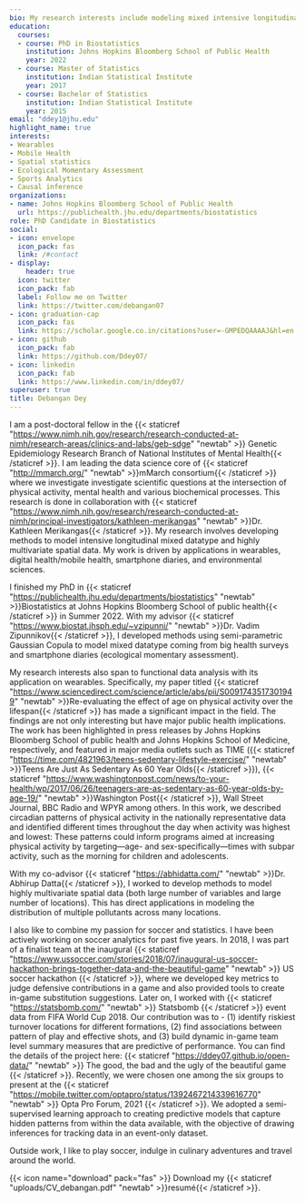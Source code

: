 ```yaml
---
bio: My research interests include modeling mixed intensive longitudinal data, highly multivariate spatial data, and its applications in wearables, ecological momentary assessments, environmental sciences and sports analytics.
education:
  courses:
  - course: PhD in Biostatistics
    institution: Johns Hopkins Bloomberg School of Public Health
    year: 2022
  - course: Master of Statistics
    institution: Indian Statistical Institute
    year: 2017
  - course: Bachelor of Statistics
    institution: Indian Statistical Institute
    year: 2015
email: "ddey1@jhu.edu"
highlight_name: true
interests:
- Wearables
- Mobile Health
- Spatial statistics
- Ecological Momentary Assessment
- Sports Analytics
- Causal inference
organizations:
- name: Johns Hopkins Bloomberg School of Public Health
  url: https://publichealth.jhu.edu/departments/biostatistics
role: PhD Candidate in Biostatistics
social:
- icon: envelope
  icon_pack: fas
  link: /#contact
- display:
    header: true
  icon: twitter
  icon_pack: fab
  label: Follow me on Twitter
  link: https://twitter.com/debangan07
- icon: graduation-cap
  icon_pack: fas
  link: https://scholar.google.co.in/citations?user=-GMPEDQAAAAJ&hl=en
- icon: github
  icon_pack: fab
  link: https://github.com/Ddey07/
- icon: linkedin
  icon_pack: fab
  link: https://www.linkedin.com/in/ddey07/
superuser: true
title: Debangan Dey
---
```


I am a post-doctoral fellow in the {{< staticref "https://www.nimh.nih.gov/research/research-conducted-at-nimh/research-areas/clinics-and-labs/geb-sdge" "newtab" >}} Genetic Epidemiology Research Branch of National Institutes of Mental Health{{< /staticref >}}. I am leading the data science core of {{< staticref "http://mmarch.org/" "newtab" >}}mMarch consortium{{< /staticref >}} where we investigate investigate scientific questions at the intersection of physical activity, mental health and various biochemical processes. This research is done in collaboration with {{< staticref "https://www.nimh.nih.gov/research/research-conducted-at-nimh/principal-investigators/kathleen-merikangas" "newtab" >}}Dr. Kathleen Merikangas{{< /staticref >}}. My research involves developing methods to model intensive longitudinal mixed datatype and highly multivariate spatial data. My work is driven by applications in wearables, digital health/mobile health, smartphone diaries, and environmental sciences.

I finished my PhD in {{< staticref "https://publichealth.jhu.edu/departments/biostatistics" "newtab" >}}Biostatistics at Johns Hopkins Bloomberg School of public health{{< /staticref >}} in Summer 2022. With my advisor {{< staticref "https://www.biostat.jhsph.edu/~vzipunni/" "newtab" >}}Dr. Vadim Zipunnikov{{< /staticref >}}, I developed methods using semi-parametric Gaussian Copula to model mixed datatype coming from big health surveys and smartphone diaries (ecological momentary assessment). 

My research interests also span to functional data analysis with its application on wearables. Specifically, my paper titled {{< staticref "https://www.sciencedirect.com/science/article/abs/pii/S0091743517301949" "newtab" >}}Re-evaluating the effect of age on physical activity over the lifespan{{< /staticref >}} has made a significant impact in the field. The findings are not only interesting but have major public health implications. The work has been highlighted in press releases by Johns Hopkins Bloomberg School of public health and Johns Hopkins School of Medicine, respectively, and featured in major media outlets such as TIME ({{< staticref "https://time.com/4821963/teens-sedentary-lifestyle-exercise/" "newtab" >}}Teens Are Just As Sedentary As 60 Year Olds{{< /staticref >}}), {{< staticref "https://www.washingtonpost.com/news/to-your-health/wp/2017/06/26/teenagers-are-as-sedentary-as-60-year-olds-by-age-19/" "newtab" >}}Washington Post{{< /staticref >}}, Wall Street Journal, BBC Radio and WPYR among others. In this work, we described circadian patterns of physical activity in the nationally representative data and identified different times throughout the day when activity was highest and lowest: These patterns could inform programs aimed at increasing physical activity by targeting—age- and sex-specifically—times with subpar activity, such as the morning for children and adolescents. 

With my co-advisor {{< staticref "https://abhidatta.com/" "newtab" >}}Dr. Abhirup Datta{{< /staticref >}}, I worked to develop methods to model highly multivariate spatial data (both large number of variables and large number of locations). This has direct applications in modeling the distribution of multiple pollutants across many locations.  

I also like to combine my passion for soccer and statistics. I have been actively working on soccer analytics for past five years. In 2018, I was part of a finalist team at the inaugural {{< staticref "https://www.ussoccer.com/stories/2018/07/inaugural-us-soccer-hackathon-brings-together-data-and-the-beautiful-game" "newtab" >}} US soccer hackathon {{< /staticref >}}, where we developed key metrics to judge defensive contributions in a game and also provided tools to create in-game substitution suggestions. Later on, I worked with {{< staticref "https://statsbomb.com/" "newtab" >}} Statsbomb {{< /staticref >}}  event data from FIFA World Cup 2018. Our contribution was to - (1) identify riskiest turnover locations for different formations, (2) find associations between pattern of play and effective shots, and (3) build dynamic in-game team level summary measures that are predictive of performance. You can find the details of the project here: {{< staticref "https://ddey07.github.io/open-data/" "newtab" >}} The good, the bad and the ugly of the beautiful game {{< /staticref >}}. Recently, we were chosen one among the six groups to present at the {{< staticref "https://mobile.twitter.com/optapro/status/1392467214339616770" "newtab" >}} Opta Pro Forum, 2021 {{< /staticref >}}. We adopted a semi-supervised learning approach to creating predictive models that capture hidden patterns from within the data available, with the objective of drawing inferences for tracking data in an event-only dataset.

Outside work, I like to play soccer, indulge in culinary adventures and travel around the world. 

{{< icon name="download" pack="fas" >}} Download my {{< staticref "uploads/CV_debangan.pdf" "newtab" >}}resumé{{< /staticref >}}.
